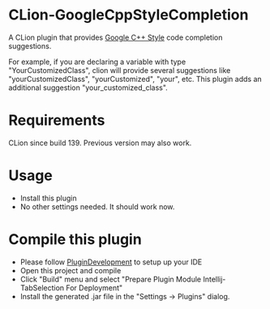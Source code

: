CLion-GoogleCppStyleCompletion
==============================

A CLion plugin that provides [Google C++ Style](https://google.github.io/styleguide/cppguide.html) code completion suggestions.

For example, if you are declaring a variable with type "YourCustomizedClass", clion will provide several suggestions like "yourCustomizedClass", "yourCustomized", "your", etc. This plugin adds an additional suggestion "your_customized_class".

Requirements
============

CLion since build 139. Previous version may also work.

Usage
=====

 - Install this plugin
 - No other settings needed. It should work now.

Compile this plugin
===================

 - Please follow [PluginDevelopment](http://www.jetbrains.org/intellij/sdk/docs/) to setup up your IDE
 - Open this project and compile
 - Click "Build" menu and select "Prepare Plugin Module Intellij-TabSelection For Deployment"
 - Install the generated .jar file in the "Settings -> Plugins" dialog.
